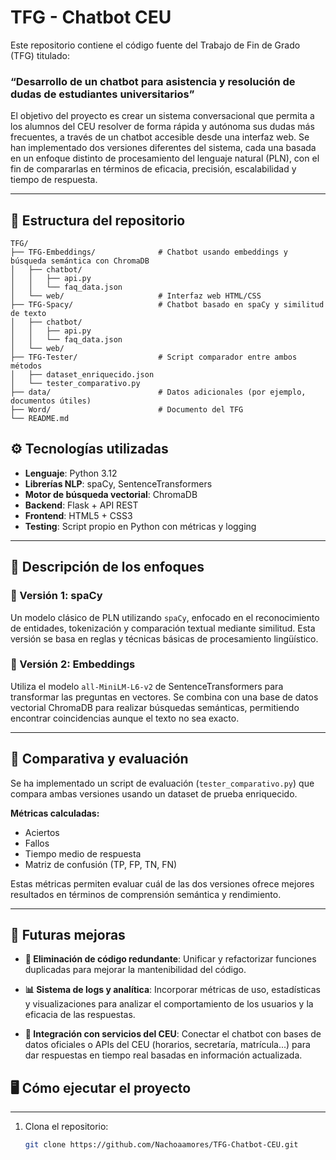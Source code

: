 # TFG - Chatbot CEU

Este repositorio contiene el código fuente del Trabajo de Fin de Grado (TFG) titulado:

### “Desarrollo de un chatbot para asistencia y resolución de dudas de estudiantes universitarios”

El objetivo del proyecto es crear un sistema conversacional que permita a los alumnos del CEU resolver de forma rápida y autónoma sus dudas más frecuentes, a través de un chatbot accesible desde una interfaz web. Se han implementado dos versiones diferentes del sistema, cada una basada en un enfoque distinto de procesamiento del lenguaje natural (PLN), con el fin de compararlas en términos de eficacia, precisión, escalabilidad y tiempo de respuesta.

---

## 📁 Estructura del repositorio

```
TFG/
├── TFG-Embeddings/              # Chatbot usando embeddings y búsqueda semántica con ChromaDB
│   ├── chatbot/
│   │   ├── api.py
│   │   └── faq_data.json
│   └── web/                     # Interfaz web HTML/CSS
├── TFG-Spacy/                   # Chatbot basado en spaCy y similitud de texto
│   ├── chatbot/
│   │   ├── api.py
│   │   └── faq_data.json
│   └── web/
├── TFG-Tester/                  # Script comparador entre ambos métodos
│   ├── dataset_enriquecido.json
│   └── tester_comparativo.py
├── data/                        # Datos adicionales (por ejemplo, documentos útiles)
├── Word/                        # Documento del TFG
└── README.md
```

## ⚙️ Tecnologías utilizadas

- **Lenguaje**: Python 3.12
- **Librerías NLP**: spaCy, SentenceTransformers
- **Motor de búsqueda vectorial**: ChromaDB
- **Backend**: Flask + API REST
- **Frontend**: HTML5 + CSS3
- **Testing**: Script propio en Python con métricas y logging

---

## 🧠 Descripción de los enfoques

### 🔹 Versión 1: spaCy
Un modelo clásico de PLN utilizando `spaCy`, enfocado en el reconocimiento de entidades, tokenización y comparación textual mediante similitud. Esta versión se basa en reglas y técnicas básicas de procesamiento lingüístico.

### 🔸 Versión 2: Embeddings
Utiliza el modelo `all-MiniLM-L6-v2` de SentenceTransformers para transformar las preguntas en vectores. Se combina con una base de datos vectorial ChromaDB para realizar búsquedas semánticas, permitiendo encontrar coincidencias aunque el texto no sea exacto.

---

## 🧪 Comparativa y evaluación

Se ha implementado un script de evaluación (`tester_comparativo.py`) que compara ambas versiones usando un dataset de prueba enriquecido.

**Métricas calculadas:**
- Aciertos
- Fallos
- Tiempo medio de respuesta
- Matriz de confusión (TP, FP, TN, FN)

Estas métricas permiten evaluar cuál de las dos versiones ofrece mejores resultados en términos de comprensión semántica y rendimiento.

---


## 🚀 Futuras mejoras

- **🧹 Eliminación de código redundante**: Unificar y refactorizar funciones duplicadas para mejorar la mantenibilidad del código.

- **📊 Sistema de logs y analítica**: Incorporar métricas de uso, estadísticas y visualizaciones para analizar el comportamiento de los usuarios y la eficacia de las respuestas.

- **🔗 Integración con servicios del CEU**: Conectar el chatbot con bases de datos oficiales o APIs del CEU (horarios, secretaría, matrícula...) para dar respuestas en tiempo real basadas en información actualizada.

## 🖥️ Cómo ejecutar el proyecto

---

1. Clona el repositorio:
   ```bash
   git clone https://github.com/Nachoaamores/TFG-Chatbot-CEU.git
